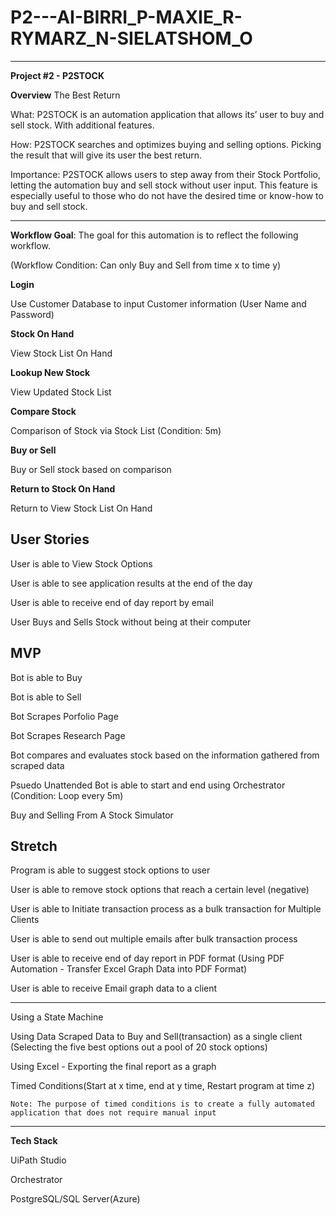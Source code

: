 # P2---AI-BIRRI_P-MAXIE_R-RYMARZ_N-SIELATSHOM_O
------------------------------------------------

**Project #2 - P2STOCK**

**Overview**
The Best Return

What: P2STOCK is an automation application that allows its’ user to buy and sell stock. With additional features.

How: P2STOCK searches and optimizes buying and selling options. Picking the result that will give its user the best return.

Importance: P2STOCK allows users to step away from their Stock Portfolio, letting the automation buy and sell stock without user input. This feature is especially useful to those who do not have the desired time or know-how to buy and sell stock. 

----

**Workflow Goal**: The goal for this automation is to reflect the following workflow.

(Workflow Condition: Can only Buy and Sell from time x to time y)

**Login**

Use Customer Database to input Customer information (User Name and Password)

**Stock On Hand**

View Stock List On Hand

**Lookup New Stock**

View Updated Stock List

**Compare Stock**

Comparison of Stock via Stock List (Condition: 5m)

**Buy or Sell**

Buy or Sell stock based on comparison

**Return to Stock On Hand**

Return to View Stock List On Hand

**User Stories**
---

User is able to View Stock Options

User is able to see application results at the end of the day

User is able to receive end of day report by email

User Buys and Sells Stock without being at their computer

MVP
--------------

Bot is able to Buy

Bot is able to Sell

Bot Scrapes Porfolio Page 

Bot Scrapes Research Page

Bot compares and evaluates stock based on the information gathered from scraped data

Psuedo Unattended Bot is able to start and end using Orchestrator (Condition: Loop every 5m)

Buy and Selling From A Stock Simulator

**Stretch**
--------------
Program is able to suggest stock options to user

User is able to remove stock options that reach a certain level (negative)

User is able to Initiate transaction process as a bulk transaction for Multiple Clients

User is able to send out multiple emails after bulk transaction process

User is able to receive end of day report in PDF format (Using PDF Automation - Transfer Excel Graph Data into PDF Format)

User is able to receive Email graph data to a client 

----

Using a State Machine

Using Data Scraped Data to Buy and Sell(transaction) as a single client (Selecting the five best options out a pool of 20 stock options)

Using Excel - Exporting the final report as a graph

Timed Conditions(Start at x time, end at y time, Restart program at time z)

	Note: The purpose of timed conditions is to create a fully automated application that does not require manual input

-----
**Tech Stack**

UiPath Studio

Orchestrator

PostgreSQL/SQL Server(Azure)

